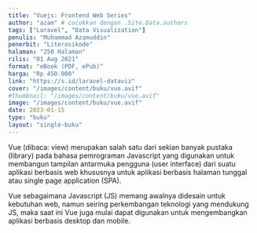 ```yaml
---
title: "Vuejs: Frontend Web Series"
author: "azam" # cocokkan dengan .Site.Data.authors
tags: ["Laravel", "Data Visualization"]
penulis: "Muhammad Azamuddin"
penerbit: "Literasikode"
halaman: "250 Halaman"
rilis: "01 Aug 2021"
format: "eBook (PDF, ePub)"
harga: "Rp 450.000"
link: "https://s.id/laravel-dataviz"
cover: "/images/content/buku/vue.avif"
#thumbnail: "/images/content/buku/vue.avif"
image: "/images/content/buku/vue.avif"
date: 2023-01-15
type: "buku"
layout: "single-buku"
---
```


Vue (dibaca: view) merupakan salah satu dari sekian banyak pustaka (library) pada bahasa pemrograman Javascript yang digunakan untuk membangun tampilan antarmuka pengguna (user interface) dari suatu aplikasi berbasis web khususnya untuk aplikasi berbasis halaman tunggal atau single page application (SPA).

Vue sebagaimana Javascript (JS) memang awalnya didesain untuk kebutuhan web, namun seiring perkembangan teknologi yang mendukung JS, maka saat ini Vue juga mulai dapat digunakan untuk mengembangkan aplikasi berbasis desktop dan mobile.
